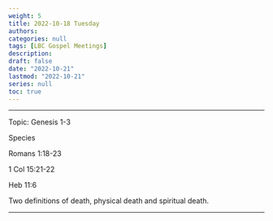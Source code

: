 ```yaml
---
weight: 5
title: 2022-10-18 Tuesday
authors:
categories: null
tags: [LBC Gospel Meetings]
description: 
draft: false
date: "2022-10-21"
lastmod: "2022-10-21"
series: null
toc: true
---
```


<!--more-->
---
Topic: Genesis 1-3  

Species  

Romans 1:18-23  

1 Col 15:21-22  

Heb 11:6

Two definitions of death, physical death and spiritual death.  

---
<script>
	var refTagger = {
		settings: {
			bibleVersion: "KJV" /*hlybblsmpshndtn*/
		}
	}; 

	(function(d, t) {
		var n=d.querySelector('[nonce]');
		refTagger.settings.nonce = n && (n.nonce||n.getAttribute('nonce'));
		var g = d.createElement(t), s = d.getElementsByTagName(t)[0];
		g.src = 'https://api.reftagger.com/v2/RefTagger.js';
		g.nonce = refTagger.settings.nonce;
		s.parentNode.insertBefore(g, s);
	}(document, 'script'));
</script>
